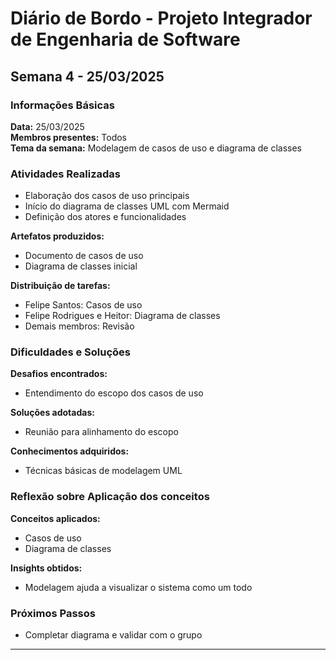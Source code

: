 # Diário de Bordo - Projeto Integrador de Engenharia de Software
## Semana 4 - 25/03/2025

### Informações Básicas  
**Data:** 25/03/2025  
**Membros presentes:** Todos  
**Tema da semana:** Modelagem de casos de uso e diagrama de classes

### Atividades Realizadas  
- Elaboração dos casos de uso principais  
- Início do diagrama de classes UML com Mermaid  
- Definição dos atores e funcionalidades  

**Artefatos produzidos:**  
- Documento de casos de uso  
- Diagrama de classes inicial  

**Distribuição de tarefas:**  
- Felipe Santos: Casos de uso  
- Felipe Rodrigues e Heitor: Diagrama de classes  
- Demais membros: Revisão  

### Dificuldades e Soluções  
**Desafios encontrados:**  
- Entendimento do escopo dos casos de uso  

**Soluções adotadas:**  
- Reunião para alinhamento do escopo  

**Conhecimentos adquiridos:**  
- Técnicas básicas de modelagem UML  

### Reflexão sobre Aplicação dos conceitos  
**Conceitos aplicados:**  
- Casos de uso  
- Diagrama de classes  

**Insights obtidos:**  
- Modelagem ajuda a visualizar o sistema como um todo  

### Próximos Passos  
- Completar diagrama e validar com o grupo  

---